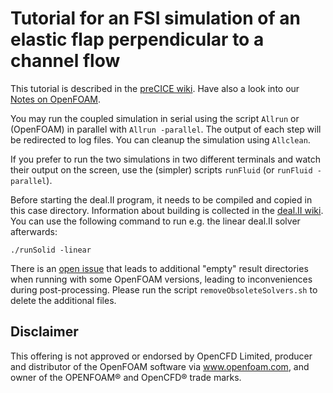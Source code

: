 # Tutorial for an FSI simulation of an elastic flap perpendicular to a channel flow

This tutorial is described in the [preCICE wiki](https://github.com/precice/precice/wiki/Tutorial-for-FSI-with-deal.II-and-OpenFOAM). Have also a look into our [Notes on OpenFOAM](https://github.com/precice/openfoam-adapter/wiki/Notes-on-OpenFOAM).

You may run the coupled simulation in serial using the script `Allrun` or (OpenFOAM) in parallel with `Allrun -parallel`. The output of each step will be redirected to log files. You can cleanup the simulation using `Allclean`.

If you prefer to run the two simulations in two different terminals and watch their output on the screen, use the (simpler) scripts `runFluid` (or `runFluid -parallel`).

Before starting the deal.II program, it needs to be compiled and copied in this case directory. Information about building is collected in the [deal.II wiki](https://github.com/precice/dealii-adapter/wiki/Building). You can use the following command to run e.g. the linear deal.II solver afterwards:
```
./runSolid -linear
```

There is an [open issue](https://github.com/precice/openfoam-adapter/issues/26) that leads to additional "empty" result directories when running with some OpenFOAM versions, leading to inconveniences during post-processing. Please run the script `removeObsoleteSolvers.sh` to delete the additional files.

## Disclaimer

This offering is not approved or endorsed by OpenCFD Limited, producer and distributor of the OpenFOAM software via www.openfoam.com, and owner of the OPENFOAM® and OpenCFD® trade marks.
